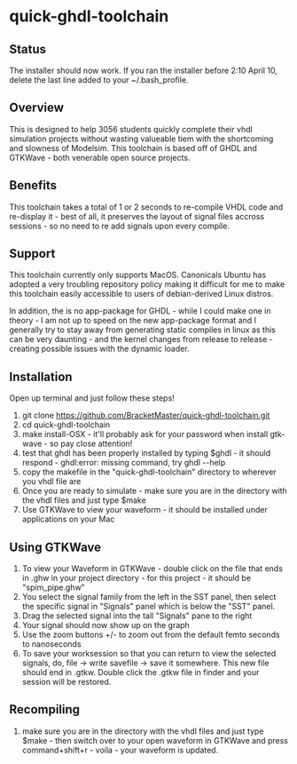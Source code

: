# quick-ghdl-toolchain
## Status
The installer should now work. If you ran the installer before 2:10 April 10, delete the last line added to your ~/.bash_profile.
## Overview
This is designed to help 3056 students quickly complete their vhdl simulation projects without wasting valueable tiem with the shortcoming and slowness of Modelsim. This toolchain is based off of GHDL and GTKWave - both venerable open source projects.
## Benefits
This toolchain takes a total of 1 or 2 seconds to re-compile VHDL code and re-display it - best of all, it preserves the layout of signal files accross sessions - so no need to re add signals upon every compile.
## Support
This toolchain currently only supports MacOS. Canonicals Ubuntu has adopted a very troubling repository policy making it difficult for me to make this toolchain easily accessible to users of debian-derived Linux distros.

In addition, the is no app-package for GHDL - while I could make one in theory - I am not up to speed on the new app-package format and I generally try to stay away from generating static compiles in linux as this can be very daunting - and the kernel changes from release to release - creating possible issues with the dynamic loader.
## Installation
Open up terminal and just follow these steps!
1. git clone https://github.com/BracketMaster/quick-ghdl-toolchain.git
2. cd quick-ghdl-toolchain
3. make install-OSX - it'll probably ask for your password when install gtk-wave - so pay close attention!
4. test that ghdl has been properly installed by typing $ghdl - it should respond  - ghdl:error: missing command, try ghdl --help
5. copy the makefile in the "quick-ghdl-toolchain" directory to wherever you vhdl file are
6. Once you are ready to simulate - make sure you are in the directory with the vhdl files and just type $make
7. Use GTKWave to view your waveform - it should be installed under applications on your Mac
## Using GTKWave
1. To view your Waveform in GTKWave - double click on the file that ends in .ghw in your project directory - for this project - it should be "spim_pipe.ghw"
2. You select the signal family from the left in the SST panel, then select the specific signal in "Signals" panel which is below the "SST" panel.
3. Drag the selected signal into the tall "Signals" pane to the right
4. Your signal should now show up on the graph
5. Use the zoom buttons +/- to zoom out from the default femto seconds to nanoseconds
6. To save your worksession so that you can return to view the selected signals, do, file -> write savefile -> save it somewhere. This new file should end in .gtkw. Double click the .gtkw file in finder and your session will be restored.
## Recompiling
1. make sure you are in the directory with the vhdl files and just type $make - then switch over to your open waveform in GTKWave and press command+shift+r - voila - your waveform is updated.
